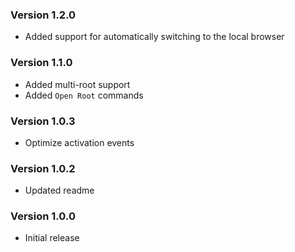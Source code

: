 ### Version 1.2.0
- Added support for automatically switching to the local browser

### Version 1.1.0
- Added multi-root support
- Added `Open Root` commands

### Version 1.0.3
- Optimize activation events

### Version 1.0.2
- Updated readme

### Version 1.0.0
- Initial release
